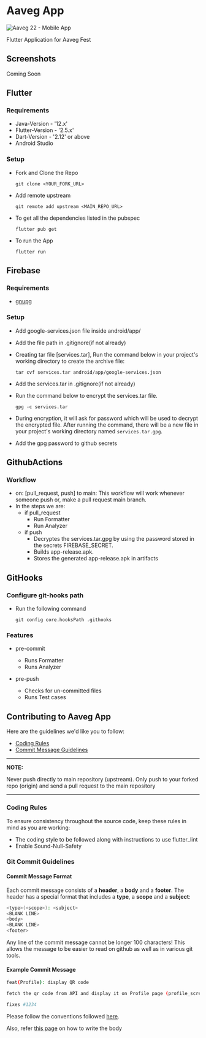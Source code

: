 # Aaveg App

![Aaveg 22 - Mobile App](https://user-images.githubusercontent.com/71443682/161394464-c51ce11d-5857-406d-b43e-c0841ad113b6.png "Aaveg App")

Flutter Application for Aaveg Fest


## Screenshots
Coming Soon
## Flutter

### Requirements

- Java-Version - '12.x'
- Flutter-Version - '2.5.x'
- Dart-Version - '2.12' or above
- Android Studio

### Setup
* Fork and Clone the Repo
    ```
    git clone <YOUR_FORK_URL>
    ```
* Add remote upstream
    ```
    git remote add upstream <MAIN_REPO_URL>
    ```
* To get all the dependencies listed in the pubspec
    ```
    flutter pub get
    ```
* To run the App
    ```
    flutter run 
    ```

## Firebase

### Requirements
- [gnupg](https://gnupg.org/download/)

### Setup
* Add google-services.json file inside android/app/
* Add the file path in .gitignore(if not already)
* Creating tar file [services.tar], Run the command below in your project's working directory to create the archive file:
    
    ``` 
    tar cvf services.tar android/app/google-services.json
    ```
* Add the services.tar in .gitignore(if not already)
* Run the command below to encrypt the services.tar file. 
    ``` 
    gpg -c services.tar
    ```
* During encryption, it will ask for password which will be used to decrypt the encrypted file. After running the command, there will be a new file in your project's working directory named `services.tar.gpg`.    
* Add the gpg password to github secrets    

## GithubActions

### Workflow
* on: [pull_request, push] to main: This workflow will work whenever someone push or, make a pull request main branch.
* In the steps we are:
   * if pull_request
        * Run Formatter
        * Run Analyzer
   * if push
        * Decryptes the services.tar.gpg by using the password stored in the secrets FIREBASE_SECRET.
        * Builds app-release.apk.
        * Stores the generated app-release.apk in artifacts
## GitHooks

### Configure git-hooks path
* Run the following command
    ```
    git config core.hooksPath .githooks
    ```
 ### Features 
* pre-commit
    * Runs Formatter
    * Runs Analyzer

* pre-push
    * Checks for un-committed files
    * Runs Test cases

## Contributing to Aaveg App

Here are the guidelines we'd like you to follow:

- [Coding Rules](#rules)
- [Commit Message Guidelines](#commit)

---

**NOTE:**

Never push directly to main repository (upstream). Only push to your forked repo (origin) and send a pull request to
the main repository

---

### <a id="rules"></a> Coding Rules

To ensure consistency throughout the source code, keep these rules in mind as you are working:

- The coding style to be followed along with instructions to use flutter_lint
- Enable Sound-Null-Safety

### <a id="commit"></a> Git Commit Guidelines

#### Commit Message Format

Each commit message consists of a **header**, a **body** and a **footer**. The header has a special
format that includes a **type**, a **scope** and a **subject**:

```bash
<type>(<scope>): <subject>
<BLANK LINE>
<body>
<BLANK LINE>
<footer>
```

Any line of the commit message cannot be longer 100 characters! This allows the message to be easier to read on github
as well as in various git tools.

#### Example Commit Message

```bash
feat(Profile): display QR code

fetch the qr code from API and display it on Profile page (profile_screen.dart)

fixes #1234
```

Please follow the conventions followed [here](http://karma-runner.github.io/latest/dev/git-commit-msg.html).

Also, refer [this page](https://chris.beams.io/posts/git-commit/) on how to write the body
